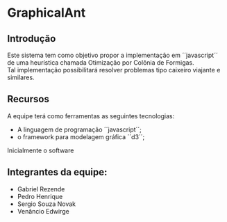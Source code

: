# GraphicalAnt
## Introdução

Este sistema tem como objetivo propor a implementação em ´´javascript´´ de uma heurística chamada Otimização por Colônia de Formigas.<br>
Tal implementação possibilitará resolver problemas tipo caixeiro viajante e similares. 

## Recursos

A equipe terá como ferramentas as seguintes tecnologias:
* A linguagem de programação ´´javascript´´;
* o framework para modelagem gráfica ´´d3´´;

Inicialmente o software 
## Integrantes da equipe:

* Gabriel Rezende
* Pedro Henrique
* Sergio Souza Novak
* Venâncio Edwirge


